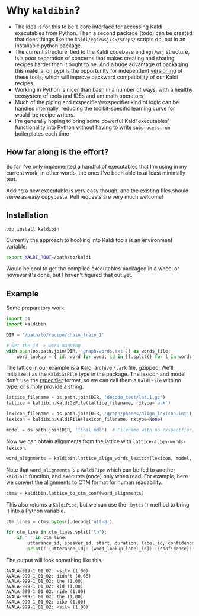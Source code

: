 # Why `kaldibin`?

* The idea is for this to be a core interface for accessing Kaldi executables from Python. Then a second package (todo) can be created that does things like the `kaldi/egs/wsj/s5/steps/` scripts do, but in an installable python package.
* The current structure, tied to the Kaldi codebase and `egs/wsj` structure, is a poor separation of concerns that makes creating and sharing recipes harder than it ought to be. And a huge advantage of packaging this material on pypi is the opportunity for independent [versioning](https://semver.org/) of these tools, which will improve backward compatibility of our Kaldi recipes.
* Working in Python is nicer than bash in a number of ways, with a healthy ecosystem of tools and IDEs and um math operators
* Much of the piping and rxspecifier/wxspecifier kind of logic can be handled internally, reducing the toolkit-specific learning curve for would-be recipe writers.
* I'm generally hoping to bring some powerful Kaldi executables' functionality into Python without having to write `subprocess.run` boilerplates each time

## How far along is the effort?

So far I've only implemented a handful of executables that I'm using in my current work, in other words, the ones I've been able to at least minimally test.

Adding a new executable is very easy though, and the existing files should serve as easy copypasta. Pull requests are very much welcome!

## Installation
```bash
pip install kaldibin
```

Currently the approach to hooking into Kaldi tools is an environment variable:

```bash
export KALDI_ROOT=/path/to/kaldi
```

Would be cool to get the compiled executables packaged in a wheel or however it's done, but I haven't figured that out yet.

## Example

Some preparatory work:

```python
import os
import kaldibin

DIR = '/path/to/recipe/chain_train_1'

# Get the id -> word mapping
with open(os.path.join(DIR, 'graph/words.txt')) as words_file:
    word_lookup = { id: word for word, id in [l.split() for l in words_file] }
```

The lattice in our example is a Kaldi archive `*.ark` file, gzipped. We'll initialize it as the `KaldiGzFile` type in the package. The lexicon and model don't use the [rspecifier](https://kaldi-asr.org/doc/io.html) format, so we can call them a `KaldiFile` with no type, or simply provide a string.

```python
lattice_filename = os.path.join(DIR, 'decode_test/lat.1.gz')
lattice = kaldibin.KaldiGzFile(lattice_filename, rxtype='ark')

lexicon_filename = os.path.join(DIR, 'graph/phones/align_lexicon.int')
lexicon = kaldibin.KaldiFile(lexicon_filename, rxtype=None)

model = os.path.join(DIR, 'final.mdl')  # Filename with no rxspecifier; wrapping in KaldiFile() is optional.
```

Now we can obtain alignments from the lattice with `lattice-align-words-lexicon`.

```python
word_alignments = kaldibin.lattice_align_words_lexicon(lexicon, model, lattice)
```

Note that `word_alignments` is a `KaldiPipe` which can be fed to another `kaldibin` function, and executes (once) only when read. For example, here we convert the alignments to CTM format for human readability.

```python
ctms = kaldibin.lattice_to_ctm_conf(word_alignments)
```

This also returns a `KaldiPipe`, but we can use the `.bytes()` method to bring it into a Python variable.

```python
ctm_lines = ctms.bytes().decode('utf-8')

for ctm_line in ctm_lines.split('\n'):
    if ' ' in ctm_line:
        utterance_id, speaker_id, start, duration, label_id, confidence = ctm_line.split()
        print(f'{utterance_id}: {word_lookup[label_id]} ({confidence})')
```

The output will look something like this.

```
AVALA-999-1_01_02: <sil> (1.00)
AVALA-999-1_01_02: didn't (0.66)
AVALA-999-1_01_02: the (1.00)
AVALA-999-1_01_02: kid (1.00)
AVALA-999-1_01_02: ride (1.00)
AVALA-999-1_01_02: the (1.00)
AVALA-999-1_01_02: bike (1.00)
AVALA-999-1_01_02: <sil> (1.00)
```
